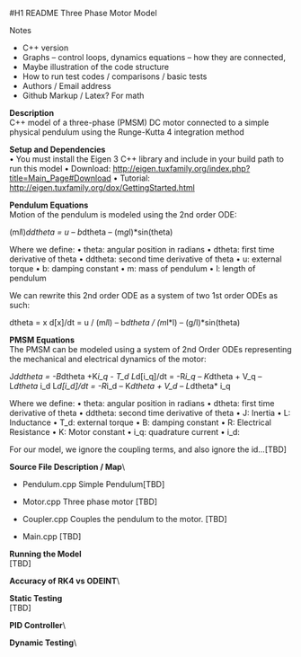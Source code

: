 #H1 README
Three Phase Motor Model

Notes
-	C++ version
-	Graphs – control loops, dynamics equations – how they are connected, 
-	 Maybe illustration of the code structure
-	How to run test codes / comparisons / basic tests
-	Authors / Email address
-	Github Markup / Latex? For math

**Description**\
C++ model of a three-phase (PMSM) DC motor connected to a simple physical pendulum using the Runge-Kutta 4 integration method

**Setup and Dependencies**\
•	You must install the Eigen 3 C++ library and include in your build path to run this model
•	Download: http://eigen.tuxfamily.org/index.php?title=Main_Page#Download
•	Tutorial: http://eigen.tuxfamily.org/dox/GettingStarted.html

**Pendulum Equations**\
Motion of the pendulum is modeled using the 2nd order ODE: 

(m*l*l)*ddtheta = u – b*dtheta – (m*g*l)*sin(theta)

Where we define:
•	theta: angular position in radians
•	dtheta: first time derivative of theta
•	ddtheta: second time derivative of theta
•	u: external torque
•	b: damping constant
•	m: mass of pendulum
•	l: length of pendulum

We can rewrite this 2nd order ODE as a system of two 1st order ODEs as such:

dtheta = x
d[x]/dt = u / (m*l*l) – b*dtheta / (m*l*l) – (g/l)*sin(theta)

**PMSM Equations**\
The PMSM can be modeled using a system of 2nd Order ODEs representing the mechanical and electrical dynamics of the motor:

J*ddtheta = -B*dtheta +K*i_q - T_d
L*d[i_q]/dt = -R*i_q – K*dtheta + V_q – L*dtheta* i_d
L*d[i_d]/dt = -R*i_d – K*dtheta + V_d – L*dtheta* i_q


Where we define:
•	theta: angular position in radians
•	dtheta: first time derivative of theta
•	ddtheta: second time derivative of theta
•	J: Inertia
•	L: Inductance
•	T_d: external torque
•	B: damping constant
•	R: Electrical Resistance
•	K: Motor constant
•	i_q: quadrature current
•	i_d: 

For our model, we ignore the coupling terms, and also ignore the id…[TBD]

**Source File Description / Map**\
-	Pendulum.cpp
Simple Pendulum[TBD]

-	Motor.cpp
Three phase motor [TBD]

-	Coupler.cpp
Couples the pendulum to the motor. [TBD]

-	Main.cpp
[TBD]

**Running the Model**\
[TBD]

**Accuracy of RK4 vs ODEINT**\

**Static Testing**\
[TBD]

**PID Controller**\

**Dynamic Testing**\

